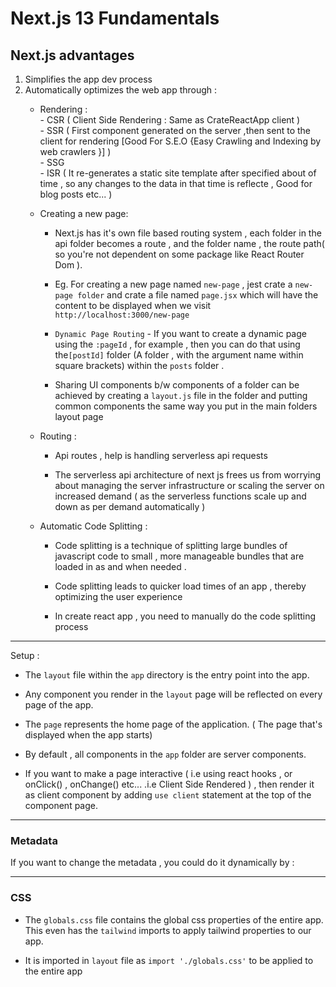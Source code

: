 # Next.js 13 Fundamentals


## Next.js advantages
 1. Simplifies the app dev process
 1. Automatically optimizes the web app through :    
    + Rendering  :   
          - CSR  ( Client Side Rendering : Same as CrateReactApp client )   
          -  SSR  ( First component generated on the server ,then sent to the client for rendering [Good For S.E.O {Easy Crawling and Indexing by web crawlers }] )         
          -  SSG    
          -  ISR ( It re-generates a static site template after specified about of time , so any changes to the data in that time is reflecte , Good for blog posts etc... )
    
    + Creating a new page:

        - Next.js has it's own file based routing system , each folder in the api folder becomes a route , and the folder name , the route path( so you're not dependent on some package like  React Router Dom ).
        - Eg. For creating a new page named `new-page` , jest crate a `new-page folder` and crate a file named `page.jsx` which will have the content to be displayed when we visit `http://localhost:3000/new-page`
       
        - ` Dynamic Page Routing ` - If you want to create a dynamic page using the `:pageId` , for example , then you can do that using the`[postId]` folder (A folder , with the argument name within square brackets) within the `posts` folder .
        - Sharing UI components b/w components of a folder can be achieved by creating a `layout.js` file in the folder and putting common components the same way you put in the main folders layout page 
          
    + Routing :   
         
        - Api routes , help is handling serverless api requests
        
        - The serverless api architecture of next js frees us from worrying about managing the server infrastructure or  scaling the server on increased demand ( as the serverless functions scale up and down as per demand automatically )
    
    + Automatic Code Splitting :    
        - Code splitting is a technique of splitting large bundles of javascript code to small , more manageable bundles that are loaded in as and when needed .
       
        - Code splitting leads to quicker load times of an app , thereby optimizing the user experience 
        
        - In create react app , you need to manually do the code splitting process


----

Setup : 

+ The `layout` file within the `app` directory is the entry point into the app.

+ Any component you render in the `layout` page will be reflected on every page of the app.

+  The  `page` represents the home page of the application. ( The page that's displayed when the app starts)

+  By default , all components in the `app` folder are server components.

+ If you want to make a page interactive ( i.e using react hooks  , or onClick() , onChange() etc... .i.e Client Side Rendered ) , then render it as client component  by adding `use client` statement at the top of the component page.


---

### Metadata

If you want to change the metadata , you could do it dynamically by : 


---
 
### CSS 
 
- The `globals.css` file contains the global css properties of the entire app. This even has the `tailwind` imports to apply tailwind properties to our app.
 
- It is imported in `layout` file as `import './globals.css'` to be applied to the entire app